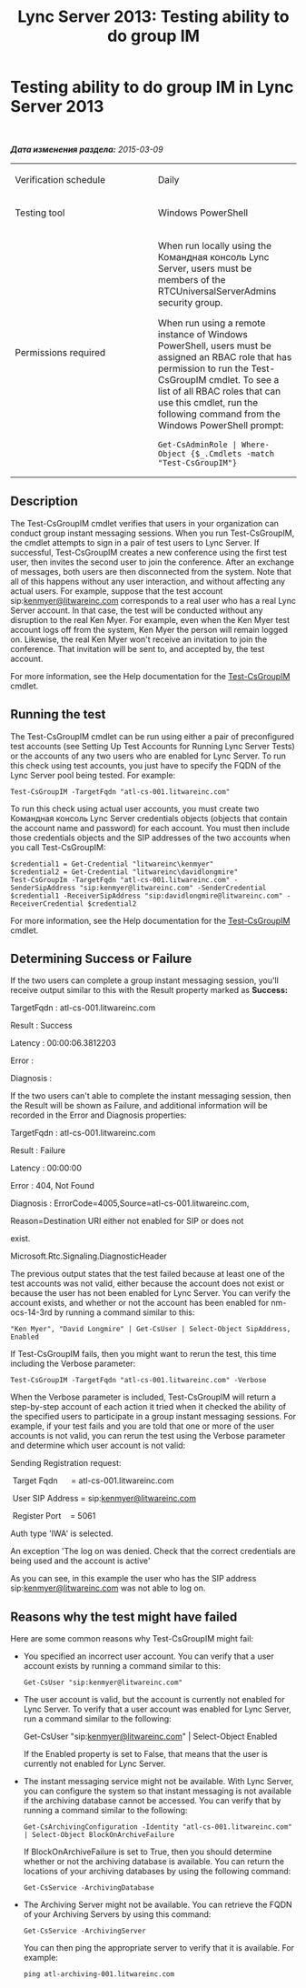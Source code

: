 ﻿---
title: 'Lync Server 2013: Testing ability to do group IM'
TOCTitle: Testing ability to do group IM
ms:assetid: ca5545bc-51ac-490f-b96b-917bb742ad04
ms:mtpsurl: https://technet.microsoft.com/ru-ru/library/Dn743839(v=OCS.15)
ms:contentKeyID: 62279318
ms.date: 05/19/2016
mtps_version: v=OCS.15
ms.translationtype: HT
---

# Testing ability to do group IM in Lync Server 2013

 

_**Дата изменения раздела:** 2015-03-09_


<table>
<colgroup>
<col style="width: 50%" />
<col style="width: 50%" />
</colgroup>
<tbody>
<tr class="odd">
<td><p>Verification schedule</p></td>
<td><p>Daily</p></td>
</tr>
<tr class="even">
<td><p>Testing tool</p></td>
<td><p>Windows PowerShell</p></td>
</tr>
<tr class="odd">
<td><p>Permissions required</p></td>
<td><p>When run locally using the Командная консоль Lync Server, users must be members of the RTCUniversalServerAdmins security group.</p>
<p>When run using a remote instance of Windows PowerShell, users must be assigned an RBAC role that has permission to run the Test-CsGroupIM cmdlet. To see a list of all RBAC roles that can use this cmdlet, run the following command from the Windows PowerShell prompt:</p>
<pre><code>Get-CsAdminRole | Where-Object {$_.Cmdlets -match &quot;Test-CsGroupIM&quot;}</code></pre></td>
</tr>
</tbody>
</table>


## Description

The Test-CsGroupIM cmdlet verifies that users in your organization can conduct group instant messaging sessions. When you run Test-CsGroupIM, the cmdlet attempts to sign in a pair of test users to Lync Server. If successful, Test-CsGroupIM creates a new conference using the first test user, then invites the second user to join the conference. After an exchange of messages, both users are then disconnected from the system. Note that all of this happens without any user interaction, and without affecting any actual users. For example, suppose that the test account sip:kenmyer@litwareinc.com corresponds to a real user who has a real Lync Server account. In that case, the test will be conducted without any disruption to the real Ken Myer. For example, even when the Ken Myer test account logs off from the system, Ken Myer the person will remain logged on. Likewise, the real Ken Myer won't receive an invitation to join the conference. That invitation will be sent to, and accepted by, the test account.

For more information, see the Help documentation for the [Test-CsGroupIM](test-csgroupim.md) cmdlet.

## Running the test

The Test-CsGroupIM cmdlet can be run using either a pair of preconfigured test accounts (see Setting Up Test Accounts for Running Lync Server Tests) or the accounts of any two users who are enabled for Lync Server. To run this check using test accounts, you just have to specify the FQDN of the Lync Server pool being tested. For example:

    Test-CsGroupIM -TargetFqdn "atl-cs-001.litwareinc.com"

To run this check using actual user accounts, you must create two Командная консоль Lync Server credentials objects (objects that contain the account name and password) for each account. You must then include those credentials objects and the SIP addresses of the two accounts when you call Test-CsGroupIM:

    $credential1 = Get-Credential "litwareinc\kenmyer"
    $credential2 = Get-Credential "litwareinc\davidlongmire"
    Test-CsGroupIm -TargetFqdn "atl-cs-001.litwareinc.com" -SenderSipAddress "sip:kenmyer@litwareinc.com" -SenderCredential $credential1 -ReceiverSipAddress "sip:davidlongmire@litwareinc.com" -ReceiverCredential $credential2

For more information, see the Help documentation for the [Test-CsGroupIM](test-csgroupim.md) cmdlet.

## Determining Success or Failure

If the two users can complete a group instant messaging session, you'll receive output similar to this with the Result property marked as **Success:**

TargetFqdn : atl-cs-001.litwareinc.com

Result : Success

Latency : 00:00:06.3812203

Error :

Diagnosis :

If the two users can't able to complete the instant messaging session, then the Result will be shown as Failure, and additional information will be recorded in the Error and Diagnosis properties:

TargetFqdn : atl-cs-001.litwareinc.com

Result : Failure

Latency : 00:00:00

Error : 404, Not Found

Diagnosis : ErrorCode=4005,Source=atl-cs-001.litwareinc.com,

Reason=Destination URI either not enabled for SIP or does not

exist.

Microsoft.Rtc.Signaling.DiagnosticHeader

The previous output states that the test failed because at least one of the test accounts was not valid, either because the account does not exist or because the user has not been enabled for Lync Server. You can verify the account exists, and whether or not the account has been enabled for nm-ocs-14-3rd by running a command similar to this:

    "Ken Myer", "David Longmire" | Get-CsUser | Select-Object SipAddress, Enabled

If Test-CsGroupIM fails, then you might want to rerun the test, this time including the Verbose parameter:

    Test-CsGroupIM -TargetFqdn "atl-cs-001.litwareinc.com" -Verbose

When the Verbose parameter is included, Test-CsGroupIM will return a step-by-step account of each action it tried when it checked the ability of the specified users to participate in a group instant messaging sessions. For example, if your test fails and you are told that one or more of the user accounts is not valid, you can rerun the test using the Verbose parameter and determine which user account is not valid:

Sending Registration request:

 Target Fqdn      = atl-cs-001.litwareinc.com

 User SIP Address = sip:kenmyer@litwareinc.com

 Register Port    = 5061

Auth type 'IWA' is selected.

An exception 'The log on was denied. Check that the correct credentials are being used and the account is active'

As you can see, in this example the user who has the SIP address sip:kenmyer@litwareinc.com was not able to log on.

## Reasons why the test might have failed

Here are some common reasons why Test-CsGroupIM might fail:

  - You specified an incorrect user account. You can verify that a user account exists by running a command similar to this:
    
        Get-CsUser "sip:kenmyer@litwareinc.com"

  - The user account is valid, but the account is currently not enabled for Lync Server. To verify that a user account was enabled for Lync Server, run a command similar to the following:
    
    Get-CsUser "sip:kenmyer@litwareinc.com" | Select-Object Enabled
    
    If the Enabled property is set to False, that means that the user is currently not enabled for Lync Server.

  - The instant messaging service might not be available. With Lync Server, you can configure the system so that instant messaging is not available if the archiving database cannot be accessed. You can verify that by running a command similar to the following:
    
        Get-CsArchivingConfiguration -Identity "atl-cs-001.litwareinc.com" | Select-Object BlockOnArchiveFailure
    
    If BlockOnArchiveFailure is set to True, then you should determine whether or not the archiving database is available. You can return the locations of your archiving databases by using the following command:
    
        Get-CsService -ArchivingDatabase

  - The Archiving Server might not be available. You can retrieve the FQDN of your Archiving Servers by using this command:
    
        Get-CsService -ArchivingServer
    
    You can then ping the appropriate server to verify that it is available. For example:
    
        ping atl-archiving-001.litwareinc.com

